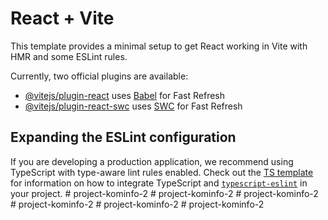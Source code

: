 # React + Vite

This template provides a minimal setup to get React working in Vite with HMR and some ESLint rules.

Currently, two official plugins are available:

- [@vitejs/plugin-react](https://github.com/vitejs/vite-plugin-react/blob/main/packages/plugin-react) uses [Babel](https://babeljs.io/) for Fast Refresh
- [@vitejs/plugin-react-swc](https://github.com/vitejs/vite-plugin-react/blob/main/packages/plugin-react-swc) uses [SWC](https://swc.rs/) for Fast Refresh

## Expanding the ESLint configuration

If you are developing a production application, we recommend using TypeScript with type-aware lint rules enabled. Check out the [TS template](https://github.com/vitejs/vite/tree/main/packages/create-vite/template-react-ts) for information on how to integrate TypeScript and [`typescript-eslint`](https://typescript-eslint.io) in your project.
#   p r o j e c t - k o m i n f o - 2  
 #   p r o j e c t - k o m i n f o - 2  
 #   p r o j e c t - k o m i n f o - 2  
 #   p r o j e c t - k o m i n f o - 2  
 #   p r o j e c t - k o m i n f o - 2  
 #   p r o j e c t - k o m i n f o - 2  
 